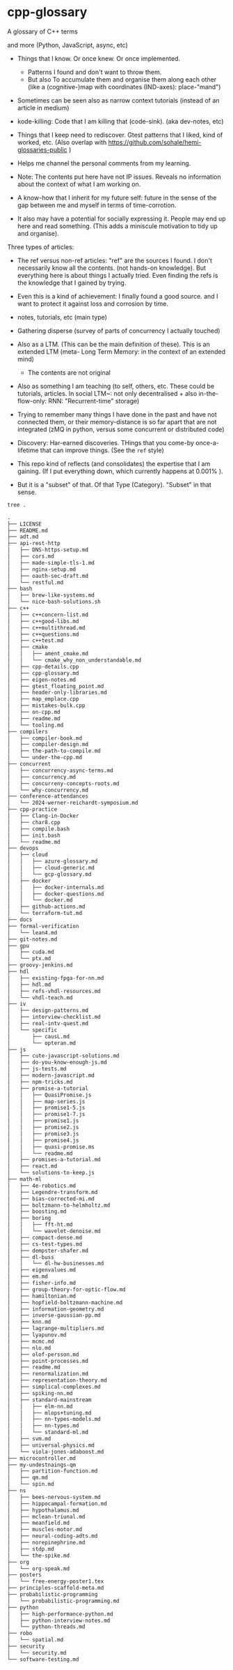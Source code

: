 # cpp-glossary
A glossary of C++ terms

and more (Python, JavaScript, async, etc)


* Things that I know. Or once knew. Or once implemented.

   * Patterns I found and don't want to throw them.
   * But also To accumulate them and organise them along each other (like a (cognitive-)map with coordinates (IND-axes): place-"mand")
* Sometimes can be seen also as narrow context tutorials (instead of an article in medium)
* kode-killing: Code that I am killing that (code-sink). (aka dev-notes, etc)

* Things that I keep need to rediscover. Gtest patterns that I liked, kind of worked, etc. (Also overlap with https://github.com/sohale/hemi-glossaries-public )

* Helps me channel the personal comments from my learning.

* Note: The contents put here have not IP issues. Reveals no information about the context of what I am working on.
  
* A know-how that I inherit for my future self: future in the sense of the gap between me and myself in terms of time-corrotion.
* It also may have a potential for socially expressing it. People may end up here and read something. (This adds a miniscule motivation to tidy up and organise).
  
Three types of articles:
   * The ref versus non-ref articles: "ref" are the sources I found. I don't necessarily know all the contents. (not hands-on knowledge). But everything here is about things I actually tried. Even finding the refs is the knowledge that I gained by trying.
   * Even this is a kind of achievement: I finally found a good source. and I want to protect it against loss and corrosion by time.
   * notes, tutorials, etc (main type)
   * Gathering disperse (survey of parts of concurrency I actually touched)

* Also as a LTM. (This can be the main definition of these). This is an extended LTM (meta- Long Term Memory: in the context of an extended mind)
   * The contents are not original
* Also as something I am teaching (to self, others, etc. These could be tutorials, articles. In social LTM~: not only decentralised + also in-the-flow-only: RNN: "Recurrent-time" storage)

* Trying  to remember many things I have done in the past and have not connected them, or their memory-distance is so far apart that are not integrated (zMQ in python, versus some concurrent  or distributed code)

* Discovery: Har-earned discoveries. THings that you come-by once-a-lifetime that can improve things. (See the `ref` style)

* This repo kind of reflects (and consolidates) the expertise that I am gaining. (If I put everything down, which currently happens at 0.001% ).
* But it is a "subset" of that. Of that Type (Category). "Subset" in that sense.


```bash
tree .
```

```txt
.
├── LICENSE
├── README.md
├── adt.md
├── api-rest-http
│   ├── DNS-https-setup.md
│   ├── cors.md
│   ├── made-simple-tls-1.md
│   ├── nginx-setup.md
│   ├── oauth-sec-draft.md
│   └── restful.md
├── bash
│   ├── brew-like-systems.md
│   └── nice-bash-solutions.sh
├── c++
│   ├── c++concern-list.md
│   ├── c++good-libs.md
│   ├── c++multithread.md
│   ├── c++questions.md
│   ├── c++test.md
│   ├── cmake
│   │   ├── ament_cmake.md
│   │   └── cmake_why_non_understandable.md
│   ├── cpp-details.cpp
│   ├── cpp-glossary.md
│   ├── eigen-notes.md
│   ├── gtest_floating_point.md
│   ├── header-only-libraries.md
│   ├── map_emplace.cpp
│   ├── mistakes-bulk.cpp
│   ├── on-cpp.md
│   ├── readme.md
│   └── tooling.md
├── compilers
│   ├── compiler-book.md
│   ├── compiler-design.md
│   ├── the-path-to-compile.md
│   └── under-the-cpp.md
├── concurrent
│   ├── concurrency-async-terms.md
│   ├── concurrency.md
│   ├── concurreny-concepts-roots.md
│   └── why-concurrency.md
├── conference-attendances
│   └── 2024-werner-reichardt-symposium.md
├── cpp-practice
│   ├── Clang-in-Docker
│   ├── char8.cpp
│   ├── compile.bash
│   ├── init.bash
│   └── readme.md
├── devops
│   ├── cloud
│   │   ├── azure-glossary.md
│   │   ├── cloud-generic.md
│   │   └── gcp-glossary.md
│   ├── docker
│   │   ├── docker-internals.md
│   │   ├── docker-questions.md
│   │   └── docker.md
│   ├── github-actions.md
│   └── terraform-tut.md
├── docs
├── formal-verification
│   └── lean4.md
├── git-notes.md
├── gpu
│   ├── cuda.md
│   └── ptx.md
├── groovy-jenkins.md
├── hdl
│   ├── existing-fpga-for-nn.md
│   ├── hdl.md
│   ├── refs-vhdl-resources.md
│   └── vhdl-teach.md
├── iv
│   ├── design-patterns.md
│   ├── interview-checklist.md
│   ├── real-intv-quest.md
│   └── specific
│       ├── causL.md
│       └── opteran.md
├── js
│   ├── cute-javascript-solutions.md
│   ├── do-you-know-enough-js.md
│   ├── js-tests.md
│   ├── modern-javascript.md
│   ├── npm-tricks.md
│   ├── promise-a-tutorial
│   │   ├── QuasiPromise.js
│   │   ├── map-series.js
│   │   ├── promise1-5.js
│   │   ├── promise1-7.js
│   │   ├── promise1.js
│   │   ├── promise2.js
│   │   ├── promise3.js
│   │   ├── promise4.js
│   │   ├── quasi-promise.ms
│   │   └── readme.md
│   ├── promises-a-tutorial.md
│   ├── react.md
│   └── solutions-to-keep.js
├── math-ml
│   ├── 4e-robotics.md
│   ├── Legendre-transform.md
│   ├── bias-corrected-mi.md
│   ├── boltzmann-to-helmholtz.md
│   ├── boosting.md
│   ├── boring
│   │   ├── fft-ht.md
│   │   └── wavelet-denoise.md
│   ├── compact-dense.md
│   ├── cs-test-types.md
│   ├── dempster-shafer.md
│   ├── dl-buss
│   │   └── dl-hw-businesses.md
│   ├── eigenvalues.md
│   ├── em.md
│   ├── fisher-info.md
│   ├── group-theory-for-optic-flow.md
│   ├── hamiltonian.md
│   ├── hopfield-boltzmann-machine.md
│   ├── information-geometry.md
│   ├── inverse-gaussian-pp.md
│   ├── knn.md
│   ├── lagrange-multipliers.md
│   ├── lyapunov.md
│   ├── mcmc.md
│   ├── nlo.md
│   ├── olof-persson.md
│   ├── point-processes.md
│   ├── readme.md
│   ├── renormalization.md
│   ├── representation-theory.md
│   ├── simplical-complexes.md
│   ├── spiking-nn.md
│   ├── standard-mainstream
│   │   ├── elm-nn.md
│   │   ├── mlops+tuning.md
│   │   ├── nn-types-models.md
│   │   ├── nn-types.md
│   │   └── standard-ml.md
│   ├── svm.md
│   ├── universal-physics.md
│   └── viola-jones-adaboost.md
├── microcontroller.md
├── my-undestnaings-qm
│   ├── partition-function.md
│   ├── qm.md
│   └── spin.md
├── ns
│   ├── bees-nervous-system.md
│   ├── hippocampal-formation.md
│   ├── hypothalamus.md
│   ├── mclean-triunal.md
│   ├── meanfield.md
│   ├── muscles-motor.md
│   ├── neural-coding-adts.md
│   ├── norepinephrine.md
│   ├── stdp.md
│   └── the-spike.md
├── org
│   └── org-speak.md
├── posters
│   └── free-energy-poster1.tex
├── principles-scaffold-meta.md
├── probabilistic-programming
│   └── probabilistic-programming.md
├── python
│   ├── high-performance-python.md
│   ├── python-interview-notes.md
│   └── python-threads.md
├── robo
│   └── spatial.md
├── security
│   └── security.md
└── software-testing.md
```
